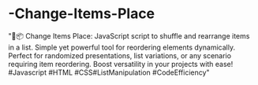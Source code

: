 # -Change-Items-Place
"🔄📦 Change Items Place: JavaScript script to shuffle and rearrange items in a list. Simple yet powerful tool for reordering elements dynamically. Perfect for randomized presentations, list variations, or any scenario requiring item reordering. Boost versatility in your projects with ease! #Javascript #HTML #CSS#ListManipulation #CodeEfficiency"
